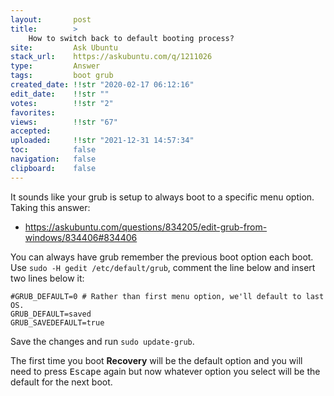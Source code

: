 ```yaml
---
layout:       post
title:        >
    How to switch back to default booting process?
site:         Ask Ubuntu
stack_url:    https://askubuntu.com/q/1211026
type:         Answer
tags:         boot grub
created_date: !!str "2020-02-17 06:12:16"
edit_date:    !!str ""
votes:        !!str "2"
favorites:    
views:        !!str "67"
accepted:     
uploaded:     !!str "2021-12-31 14:57:34"
toc:          false
navigation:   false
clipboard:    false
---
```


It sounds like your grub is setup to always boot to a specific menu option. Taking this answer:

- https://askubuntu.com/questions/834205/edit-grub-from-windows/834406#834406

You can always have grub remember the previous boot option each boot. Use `sudo -H gedit /etc/default/grub`, comment the line below and insert two lines below it:

``` 
#GRUB_DEFAULT=0 # Rather than first menu option, we'll default to last  OS.
GRUB_DEFAULT=saved
GRUB_SAVEDEFAULT=true
```

Save the changes and run `sudo update-grub`.

The first time you boot **Recovery** will be the default option and you will need to press <kbd>Escape</kbd> again but now whatever option you select will be the default for the next boot.
